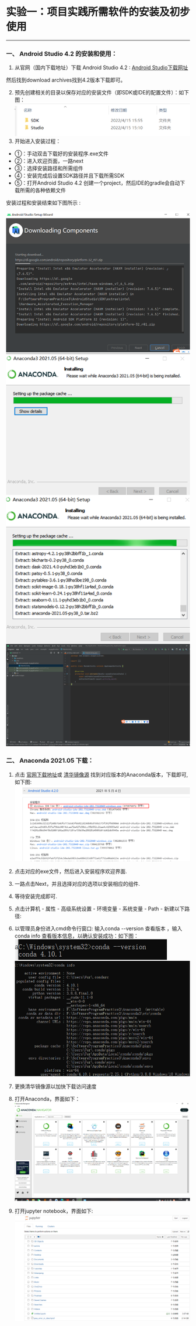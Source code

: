# 实验一：项目实践所需软件的安装及初步使用


***
### 一、 Android Studio 4.2 的安装和使用：


  1. 从官网（国内下载地址）下载 Android Studio 4.2 :
  [Android Studio下载网址](https://developer.android.google.cn/studio)
  
  然后找到download archives找到4.2版本下载即可。
  
  2. 预先创建相关的目录以保存对应的安装文件（即SDK或IDE的配置文件）：如下图：
 ![目录截图](https://github.com/FurMax/Android-MachineLearning-Mode/blob/images/10.png)
  3. 开始进入安装过程：
 * ①：手动双击下载好的安装程序.exe文件
 * ②：进入欢迎页面，一路next
 * ③：选择安装路径和所需组件
 * ④：安装完成后设置SDK路径并且下载所需SDK
 * ⑤：打开Android Studio 4.2 创建一个project，然后IDE的gradle会自动下载所需的各种依赖文件
 
 安装过程和安装结束如下图所示 :
 
  ![截图](https://github.com/FurMax/Android-MachineLearning-Mode/blob/images/1.png)
  ![截图](https://github.com/FurMax/Android-MachineLearning-Mode/blob/images/2.png)
  ![截图](https://github.com/FurMax/Android-MachineLearning-Mode/blob/images/3.png)
  ![截图](https://github.com/FurMax/Android-MachineLearning-Mode/blob/images/4.png)




 
 ### 二、 Anaconda 2021.05 下载：
 
  
  1. 点击 [官网下载地址](https://www.anaconda.com/products/individual#Downloads)或 
  [清华镜像源](https://mirrors.tuna.tsinghua.edu.cn/anaconda/archive/) 找到对应版本的Anaconda版本，下载即可,如下图:
     ![截图](https://github.com/FurMax/Android-MachineLearning-Mode/blob/images/9.png)

  
  2. 点击对应的exe文件，然后进入安装程序欢迎界面.
  
  3. 一路点击Next，并且选择对应的选项以安装相应的组件.

  
  4. 等待安装完成即可.
 
  
  5. 点击计算机 - 属性 - 高级系统设置 - 环境变量 - 系统变量 - Path - 新建以下路径:
  
  6. 以管理员身份进入cmd命令行窗口: 输入conda --version 查看版本 ，输入 conda info 查看版本信息，以确认安装成功：如下图：
     ![截图](https://github.com/FurMax/Android-MachineLearning-Mode/blob/images/7.png)
     ![截图](https://github.com/FurMax/Android-MachineLearning-Mode/blob/images/8.png)

  
  7. 更换清华镜像源以加快下载访问速度
  
  8. 打开Anaconda，界面如下：
     ![截图](https://github.com/FurMax/Android-MachineLearning-Mode/blob/images/5.png)
  9. 打开jupyter notebook，界面如下:
     ![截图](https://github.com/FurMax/Android-MachineLearning-Mode/blob/images/6.png)


 



